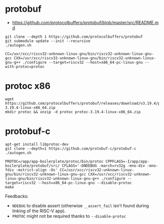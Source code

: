 # protobuf

- https://github.com/protocolbuffers/protobuf/blob/master/src/README.md

```console
git clone --depth 1 https://github.com/protocolbuffers/protobuf
git submodule update --init --recursive
./autogen.sh

CC=/usr/xcc/riscv32-unknown-linux-gnu/bin/riscv32-unknown-linux-gnu-gcc CXX=/usr/xcc/riscv32-unknown-linux-gnu/bin/riscv32-unknown-linux-gnu-g++ ./configure --target=riscv32 --host=x86_64-pc-linux-gnu --with-protoc=protoc
```

# protoc x86

```
wget https://github.com/protocolbuffers/protobuf/releases/download/v3.19.4/protoc-3.19.4-linux-x86_64.zip
mkdir protoc && unzip -d protoc protoc-3.19.4-linux-x86_64.zip
```

# protobuf-c

```
apt-get install libprotoc-dev
git clone --depth=1 https://github.com/protobuf-c/protobuf-c
./autogen.sh

PROTOC=/app/app-boilerplate/protoc/bin/protoc CPPFLAGS=-I/app/app-boilerplate/protobuf/src/ CFLAGS='-DNDEBUG -march=rv32g -mno-div -mno-fdiv -mstrict-align -Os' CC=/usr/xcc/riscv32-unknown-linux-gnu/bin/riscv32-unknown-linux-gnu-gcc CXX=/usr/xcc/riscv32-unknown-linux-gnu/bin/riscv32-unknown-linux-gnu-g++ ./configure --target=riscv32 --host=x86_64-pc-linux-gnu --disable-protoc
make
```

Feedbacks:

- `NDEBUG` to disable assert (otherwise `__assert_fail` isn't found during linking of the RISC-V app).
- `PROTOC` might not be required thanks to `--disable-protoc`

